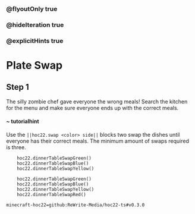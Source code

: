 ### @flyoutOnly true
### @hideIteration true
### @explicitHints true


# Plate Swap

## Step 1
The silly zombie chef gave everyone the wrong meals! Search the kitchen for the menu and make sure everyone ends up with the correct meals.

#### ~ tutorialhint 
Use the ``||hoc22.swap <color> side||`` blocks two swap the dishes until everyone has their correct meals. The minimum amount of swaps required is three.

```ghost
    hoc22.dinnerTableSwapGreen()
    hoc22.dinnerTableSwapBlue()
    hoc22.dinnerTableSwapYellow()
```
```template
    hoc22.dinnerTableSwapGreen()
    hoc22.dinnerTableSwapBlue()
    hoc22.dinnerTableSwapYellow()
    hoc22.dinnerTableSwapRed()

```

```package
minecraft-hoc22=github:ReWrite-Media/hoc22-ts#v0.3.0
```